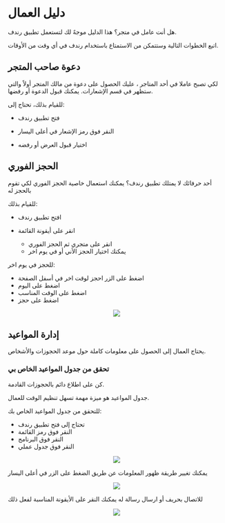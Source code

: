 # دليل العمال

هل أنت عامل في متجر؟ هذا الدليل موجهٌ لك لتستعمل تطبيق رندف.

اتبع الخطوات التالية وستتمكن من الاستمتاع باستخدام رندف في أي وقت من الأوقات.

## دعوة صاحب المتجر

لكي تصبح عاملا في أحد المتاجر ، عليك الحصول على دعوة من مالك المتجر أولاً والتي ستظهر في قسم الإشعارات. يمكنك قبول الدعوة أو رفضها.

للقيام بذلك، تحتاج إلى:

- فتح تطبيق رندف

- النقر فوق رمز الإشعار في أعلى اليسار

- اختيار قبول العرض أو رفضه

## الحجز الفوري

أحد حرفائك لا يمتلك تطبيق رندف؟ يمكنك استعمال خاصية الحجز الفوري لكي تقوم بالحجز له

للقيام بذلك:

- افتح تطبيق رندف

- انقر على أيقونة القائمة
  - انقر على متجري ثم الحجز الفوري
  - يمكنك اختيار الحجز الأني أو في يوم اخر

للحجز في يوم اخر:

- اضغط على الزر احجز لوقت اخر في أسفل الصفحة
- اضغط على اليوم
- اضغط على الوقت المناسب
- اضغط على حجز

<div align="center">
  <img src="./img/instantbooking_ar.png">
</div>

## إدارة المواعيد

يحتاج العمال إلى الحصول على معلومات كاملة حول موعد الحجوزات والأشخاص.

### تحقق من جدول المواعيد الخاص بي

كن على اطلاع دائم بالحجوزات القادمة.

جدول المواعيد هو ميزة مهمة تسهل تنظيم الوقت للعمال.

للتحقق من جدول المواعيد الخاص بك:

- تحتاج إلى فتح تطبيق رندف
- النقر فوق رمز القائمة
- النقر فوق البرنامج
- النقر فوق جدول عملي

<div align="center">
  <img src="./img/calendar_ar.png">
</div>

يمكنك تغيير طريقة ظهور المعلومات عن طريق الضغط على الزر في أعلى اليسار

<div align="center">
  <img src="./img/advancedcalender_ar.png">
</div>

للاتصال بحريف أو ارسال رسالة له يمكنك النقر على الأيقونة المناسبة لفعل ذلك

<div align="center">
  <img src="./img/callmessage_ar.png">
</div>
